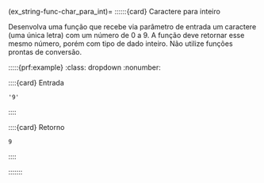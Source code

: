 (ex_string-func-char_para_int)=
::::::{card} Caractere para inteiro

Desenvolva uma função que recebe via parâmetro de entrada um caractere (uma única letra) com um número de 0 a 9. A função deve retornar esse mesmo número, porém com tipo de dado inteiro. Não utilize funções prontas de conversão.




:::::{prf:example}
:class: dropdown
:nonumber:

::::{card} Entrada
```
'9'
```
::::

::::{card} Retorno
```
9
```
::::

:::::::
